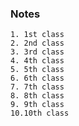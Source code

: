 ### Notes
```
1. 1st class
2. 2nd class
3. 3rd class
4. 4th class
5. 5th class
6. 6th class
7. 7th class
8. 8th class
9. 9th class
10.10th class
```








